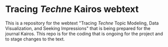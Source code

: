 # Tracing _Techne_ Kairos webtext
This is a repository for the webtext "Tracing _Techne_ Topic Modeling, Data Visualization, and Seeking Impressions" that is being prepared for the journal Kairos. This repo is for the coding that is ongoing for the project and to stage changes to the text.